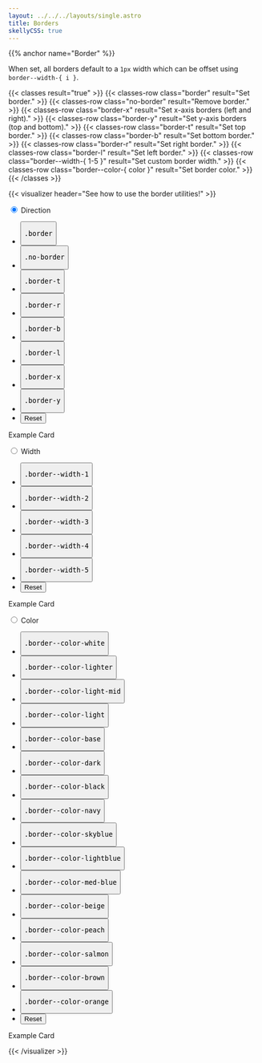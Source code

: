 ```yaml
---
layout: ../../../layouts/single.astro
title: Borders
skellyCSS: true
---
```


{{% anchor name="Border" %}}

When set, all borders default to a `1px` width which can be offset using `border--width-{ i }`.

{{< classes result="true" >}}
{{< classes-row class="border" result="Set border." >}}
{{< classes-row class="no-border" result="Remove border." >}}
{{< classes-row class="border-x" result="Set x-axis borders (left and right)." >}}
{{< classes-row class="border-y" result="Set y-axis borders (top and bottom)." >}}
{{< classes-row class="border-t" result="Set top border." >}}
{{< classes-row class="border-b" result="Set bottom border." >}}
{{< classes-row class="border-r" result="Set right border." >}}
{{< classes-row class="border-l" result="Set left border." >}}
{{< classes-row class="border--width-{ 1-5 }" result="Set custom border width." >}}
{{< classes-row class="border--color-{ color }" result="Set border color." >}}
{{< /classes >}}

{{< visualizer header="See how to use the border utilities!" >}}
<div class="block-12 tabs my-4">
  <input type="radio" id="flex-wrap" name="tabs" checked>
  <label for="flex-wrap" class="tab">
    Direction
  </label>
  <div class="tab-panel">
    <div class="visualizer block-container p-3 py-4 tablet-up-2 my-4">
      <div class="actions block">
        <ul class="list">
          <li>
            <button class="button" data-example-elements="border">
              <pre>.border</pre>
            </button>
          </li>
          <li>
            <button class="button" data-example-elements="no-border">
              <pre>.no-border</pre>
            </button>
          </li>
          <li>
            <button class="button" data-example-elements="border-t">
              <pre>.border-t</pre>
            </button>
          </li>
          <li>
            <button class="button" data-example-elements="border-r">
              <pre>.border-r</pre>
            </button>
          </li>
          <li>
            <button class="button" data-example-elements="border-b">
              <pre>.border-b</pre>
            </button>
          </li>
          <li>
            <button class="button" data-example-elements="border-l">
              <pre>.border-l</pre>
            </button>
          </li>
          <li>
            <button class="button" data-example-elements="border-x">
              <pre>.border-x</pre>
            </button>
          </li>
          <li>
            <button class="button" data-example-elements="border-y">
              <pre>.border-y</pre>
            </button>
          </li>
          <li>
            <button class="button button--salmon text--white" data-reset="true">
              Reset
            </button>
          </li>
        </ul>
      </div>
      <div class="results rounded-2 block background--dark p-3" data-default-class="block-container flex--center-content">
        <div class="block block-9 h-100 background--white p-3 transition border--color-salmon border--width-5">
          <span class="text--size-md">Example Card</span>
          <p class="skeleton" data-lines="3" role="presentation"></p>
        </div>
      </div>
    </div>
  </div>
  <input type="radio" id="flex-grow" name="tabs">
  <label for="flex-grow" class="tab">
    Width
  </label>
  <div class="tab-panel">
    <div class="visualizer block-container p-3 py-4 tablet-up-2 my-4">
      <div class="actions block">
        <ul class="list">
          <li>
            <button class="button" data-example-elements="border--width-1">
              <pre>.border--width-1</pre>
            </button>
          </li>
          <li>
            <button class="button" data-example-elements="border--width-2">
              <pre>.border--width-2</pre>
            </button>
          </li>
          <li>
            <button class="button" data-example-elements="border--width-3">
              <pre>.border--width-3</pre>
            </button>
          </li>
          <li>
            <button class="button" data-example-elements="border--width-4">
              <pre>.border--width-4</pre>
            </button>
          </li>
          <li>
            <button class="button" data-example-elements="border--width-5">
              <pre>.border--width-5</pre>
            </button>
          </li>
          <li>
            <button class="button button--salmon text--white" data-reset="true">
              Reset
            </button>
          </li>
        </ul>
      </div>
      <div class="results rounded-2 block background--dark p-3" data-default-class="block-container flex--center-content">
        <div class="block block-9 h-100 background--white p-3 transition border border--color-salmon">
          <span class="text--size-md">Example Card</span>
          <p class="skeleton" data-lines="3" role="presentation"></p>
        </div>
      </div>
    </div>
  </div>
  <input type="radio" id="flex-center" name="tabs">
  <label for="flex-center" class="tab">
    Color
  </label>
  <div class="tab-panel">
    <div class="visualizer block-container p-3 py-4 tablet-up-2 my-4">
      <div class="actions block">
        <ul class="list">
          <li>
            <button class="button" data-example-elements="border--color-white">
              <pre>.border--color-white</pre>
            </button>
          </li>
          <li>
            <button class="button" data-example-elements="border--color-lighter">
              <pre>.border--color-lighter</pre>
            </button>
          </li>
          <li>
            <button class="button" data-example-elements="border--color-light-mid">
              <pre>.border--color-light-mid</pre>
            </button>
          </li>
          <li>
            <button class="button" data-example-elements="border--color-light">
              <pre>.border--color-light</pre>
            </button>
          </li>
          <li>
            <button class="button" data-example-elements="border--color-base">
              <pre>.border--color-base</pre>
            </button>
          </li>
          <li>
            <button class="button" data-example-elements="border--color-dark">
              <pre>.border--color-dark</pre>
            </button>
          </li>
          <li>
            <button class="button" data-example-elements="border--color-black">
              <pre>.border--color-black</pre>
            </button>
          </li>
          <li>
            <button class="button" data-example-elements="border--color-navy">
              <pre>.border--color-navy</pre>
            </button>
          </li>
          <li>
            <button class="button" data-example-elements="border--color-skyblue">
              <pre>.border--color-skyblue</pre>
            </button>
          </li>
          <li>
            <button class="button" data-example-elements="border--color-lightblue">
              <pre>.border--color-lightblue</pre>
            </button>
          </li>
          <li>
            <button class="button" data-example-elements="border--color-med-blue">
              <pre>.border--color-med-blue</pre>
            </button>
          </li>
          <li>
            <button class="button" data-example-elements="border--color-beige">
              <pre>.border--color-beige</pre>
            </button>
          </li>
          <li>
            <button class="button" data-example-elements="border--color-peach">
              <pre>.border--color-peach</pre>
            </button>
          </li>
          <li>
            <button class="button" data-example-elements="border--color-salmon">
              <pre>.border--color-salmon</pre>
            </button>
          </li>
          <li>
            <button class="button" data-example-elements="border--color-brown">
              <pre>.border--color-brown</pre>
            </button>
          </li>
          <li>
            <button class="button" data-example-elements="border--color-orange">
              <pre>.border--color-orange</pre>
            </button>
          </li>
          <li>
            <button class="button button--salmon text--white" data-reset="true">
              Reset
            </button>
          </li>
        </ul>
      </div>
      <div class="results rounded-2 block background--dark p-3" data-default-class="block-container flex--center-content">
        <div class="block block-9 h-100 card transition border--width-5">
          <span class="text--size-md">Example Card</span>
          <p class="skeleton" data-lines="3" role="presentation"></p>
        </div>
      </div>
    </div>
  </div>
</div>
{{< /visualizer >}}